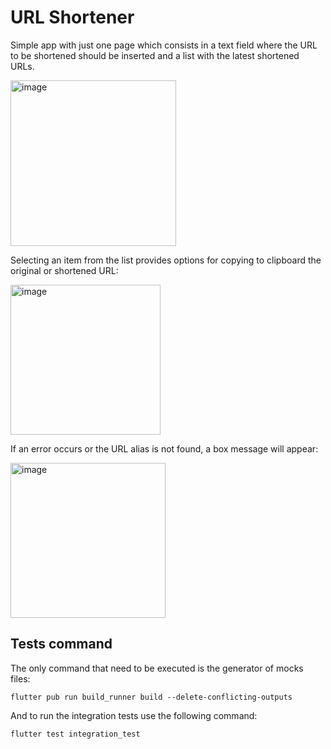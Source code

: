 # URL Shortener

Simple app with just one page which consists in a text field
where the URL to be shortened should be inserted and a list with
the latest shortened URLs.

<img width="265" alt="image" src="https://user-images.githubusercontent.com/24509402/152261125-1b4210db-e0cc-414b-846f-fef7dcd7b501.png">


Selecting an item from the list provides options for copying to
clipboard the original or shortened URL:

<img width="240" alt="image" src="https://user-images.githubusercontent.com/24509402/152261154-749c1e83-c170-4b03-88df-a0d1b867633e.png">


If an error occurs or the URL alias is not found, a box message will appear:

<img width="248" alt="image" src="https://user-images.githubusercontent.com/24509402/152261037-d95d472d-e94d-4fd3-ba1c-328a23d84398.png">


## Tests command

The only command that need to be executed is the generator
of mocks files:

 ``` flutter pub run build_runner build --delete-conflicting-outputs ```

And to run the integration tests use the following command:

 ``` flutter test integration_test ```
